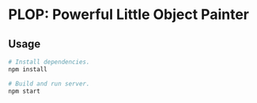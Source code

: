 # PLOP: Powerful Little Object Painter

## Usage

```bash
# Install dependencies.
npm install

# Build and run server.
npm start
```

